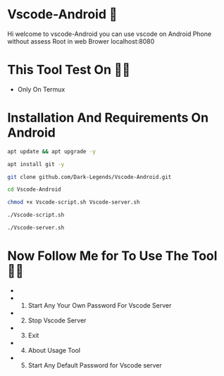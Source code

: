 # Vscode-Android 💯
Hi welcome to vscode-Android you can use vscode on Android Phone without assess Root in web Brower localhost:8080

# This Tool Test On 👨‍💻
- Only On Termux

# Installation And Requirements On Android 

```bash
apt update && apt upgrade -y
```

```bash
apt install git -y
```

```bash
git clone github.com/Dark-Legends/Vscode-Android.git
```
```bash
cd Vscode-Android
```

```bash
chmod +x Vscode-script.sh Vscode-server.sh
```

```bash
./Vscode-script.sh
```

```bash
./Vscode-server.sh
```

# Now Follow Me for To Use The Tool 🙋‍♂️

- 

- 1. Start Any Your Own Password For Vscode Server

- 2. Stop Vscode Server

- 3. Exit

- 4. About Usage Tool

- 5. Start Any Default Password for Vscode server

